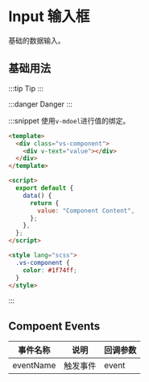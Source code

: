# Input 输入框

基础的数据输入。

## 基础用法

:::tip
Tip
:::

:::danger
Danger
:::

:::snippet 使用`v-mdoel`进行值的绑定。

```html
<template>
  <div class="vs-component">
    <div v-text="value"></div>
  </div>
</template>

<script>
  export default {
    data() {
      return {
        value: "Component Content",
      };
    },
  };
</script>

<style lang="scss">
  .vs-component {
    color: #1f74ff;
  }
</style>
```

:::

## Compoent Events

| 事件名称  | 说明     | 回调参数 |
| --------- | -------- | -------- |
| eventName | 触发事件 | event    |
